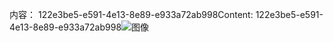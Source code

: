 <span data-ttu-id="248a9-101">内容： 122e3be5-e591-4e13-8e89-e933a72ab998</span><span class="sxs-lookup"><span data-stu-id="248a9-101">Content: 122e3be5-e591-4e13-8e89-e933a72ab998</span></span>![图像](040b3e74-893b-4079-9412-287d18f84c7c.png)
